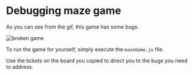 # Debugging maze game

As you can see from the gif, this game has some bugs.

![broken game](https://drive.google.com/uc?export=view&id=1j4ljcG-JO6n7_S3wreclIVXc951OMweP)

To run the game for yourself, simply execute the `mazeGame.js` file.

Use the tickets on the board you copied to direct you to the bugs you need to address.